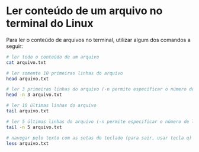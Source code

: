 # Ler conteúdo de um arquivo no terminal do Linux

Para ler o conteúdo de arquivos no terminal, utilizar algum dos comandos a seguir:

```bash
# ler todo o conteúdo de um arquivo
cat arquivo.txt

# ler somente 10 primeiras linhas do arquivo
head arquivo.txt

# ler 3 primeiras linhas do arquivo (-n permite especificar o número de linhas)
head -n 3 arquivo.txt

# ler 10 últimas linhas do arquivo
tail arquivo.txt

# ler 5 últimas linhas do arquivo (-n permite especificar o número de linhas)
tail -n 5 arquivo.txt

# navegar pelo texto com as setas do teclado (para sair, usar tecla q)
less arquivo.txt
```